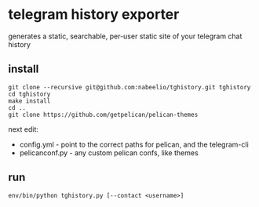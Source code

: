 # telegram history exporter

generates a static, searchable, per-user static site of your telegram chat history


## install

```
git clone --recursive git@github.com:nabeelio/tghistory.git tghistory
cd tghistory
make install
cd ..
git clone https://github.com/getpelican/pelican-themes
```

next edit:
* config.yml - point to the correct paths for pelican, and the telegram-cli
* pelicanconf.py - any custom pelican confs, like themes


## run

```
env/bin/python tghistory.py [--contact <username>]
```
